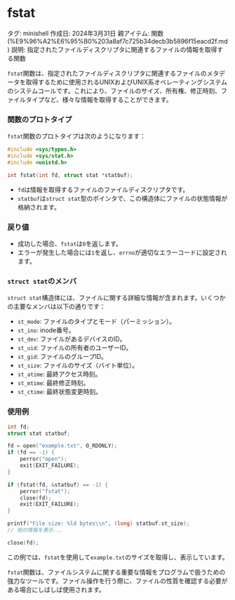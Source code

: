 # fstat

タグ: minishell
作成日: 2024年3月31日
親アイテム: 関数 (%E9%96%A2%E6%95%B0%203a8af7c725b34decb3b5896f15eacd2f.md)
説明: 指定されたファイルディスクリプタに関連するファイルの情報を取得する関数

`fstat`関数は、指定されたファイルディスクリプタに関連するファイルのメタデータを取得するために使用されるUNIXおよびUNIX系オペレーティングシステムのシステムコールです。これにより、ファイルのサイズ、所有権、修正時刻、ファイルタイプなど、様々な情報を取得することができます。

### 関数のプロトタイプ

`fstat`関数のプロトタイプは次のようになります：

```c
#include <sys/types.h>
#include <sys/stat.h>
#include <unistd.h>

int fstat(int fd, struct stat *statbuf);

```

- `fd`は情報を取得するファイルのファイルディスクリプタです。
- `statbuf`は`struct stat`型のポインタで、この構造体にファイルの状態情報が格納されます。

### 戻り値

- 成功した場合、`fstat`は`0`を返します。
- エラーが発生した場合には`1`を返し、`errno`が適切なエラーコードに設定されます。

### `struct stat`のメンバ

`struct stat`構造体には、ファイルに関する詳細な情報が含まれます。いくつかの主要なメンバは以下の通りです：

- `st_mode`: ファイルのタイプとモード（パーミッション）。
- `st_ino`: inode番号。
- `st_dev`: ファイルがあるデバイスのID。
- `st_uid`: ファイルの所有者のユーザーID。
- `st_gid`: ファイルのグループID。
- `st_size`: ファイルのサイズ（バイト単位）。
- `st_atime`: 最終アクセス時刻。
- `st_mtime`: 最終修正時刻。
- `st_ctime`: 最終状態変更時刻。

### 使用例

```c
int fd;
struct stat statbuf;

fd = open("example.txt", O_RDONLY);
if (fd == -1) {
    perror("open");
    exit(EXIT_FAILURE);
}

if (fstat(fd, &statbuf) == -1) {
    perror("fstat");
    close(fd);
    exit(EXIT_FAILURE);
}

printf("File size: %ld bytes\\n", (long) statbuf.st_size);
// 他の情報を表示...

close(fd);

```

この例では、`fstat`を使用して`example.txt`のサイズを取得し、表示しています。

`fstat`関数は、ファイルシステムに関する重要な情報をプログラムで扱うための強力なツールです。ファイル操作を行う際に、ファイルの性質を確認する必要がある場合にしばしば使用されます。